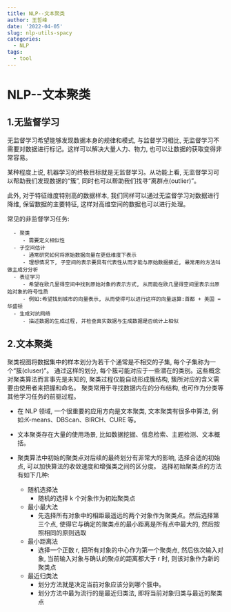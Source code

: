 ```yaml
---
title: NLP--文本聚类
author: 王哲峰
date: '2022-04-05'
slug: nlp-utils-spacy
categories:
  - NLP
tags:
  - tool
---
```


NLP--文本聚类
============================

1.无监督学习
----------------------------

   无监督学习希望能够发现数据本身的规律和模式, 与监督学习相比, 无监督学习不需要对数据进行标记。这样可以解决大量人力、物力, 
   也可以让数据的获取变得非常容易。

   某种程度上说, 机器学习的终极目标就是无监督学习。从功能上看, 无监督学习可以帮助我们发现数据的“簇”, 
   同时也可以帮助我们找寻“离群点(outlier)”。
   
   此外, 对于特征维度特别高的数据样本, 我们同样可以通过无监督学习对数据进行降维, 
   保留数据的主要特征, 这样对高维空间的数据也可以进行处理。

   常见的非监督学习任务:

      - 聚类
         - 需要定义相似性
      - 子空间估计
         - 通常研究如何将原始数据向量在更低维度下表示
         - 理想情况下, 子空间的表示要具有代表性从而才能与原始数据接近, 最常用的方法叫做主成分分析
      - 表征学习
         - 希望在欧几里得空间中找到原始对象的表示方式, 从而能在欧几里得空间里表示出原始对象的符号性质
         - 例如:希望找到城市的向量表示, 从而使得可以进行这样的向量运算:首都 + 美国 = 华盛顿
      - 生成对抗网络
         - 描述数据的生成过程, 并检查真实数据与生成数据是否统计上相似

2.文本聚类
----------------------------

   聚类视图将数据集中的样本划分为若干个通常是不相交的子集, 每个子集称为一个“簇(cluser)”。
   通过这样的划分, 每个簇可能对应于一些潜在的类别。这些概念对聚类算法而言事先是未知的, 
   聚类过程仅能自动形成簇结构, 簇所对应的含义需要由使用者来把握和命名。
   聚类常用于寻找数据内在的分布结构, 也可作为分类等其他学习任务的前驱过程。

   - 在 NLP 领域, 一个很重要的应用方向是文本聚类, 文本聚类有很多中算法, 例如:K-means、DBScan、BIRCH、CURE 等。
   - 文本聚类存在大量的使用场景, 比如数据挖掘、信息检索、主题检测、文本概括。
   - 聚类算法中初始的聚类点对后续的最终划分有非常大的影响, 选择合适的初始点, 可以加快算法的收敛速度和增强类之间的区分度。
     选择初始聚类点的方法有如下几种:

      - 随机选择法
         - 随机的选择 k 个对象作为初始聚类点
      - 最小最大法
         - 先选择所有对象中的相距最遥远的两个对象作为聚类点。然后选择第三个点, 使得它与确定的聚类点的最小距离是所有点中最大的, 
           然后按照相同的原则选取
      - 最小距离法
         - 选择一个正数 r, 把所有对象的中心作为第一个聚类点, 然后依次输入对象, 当前输入对象与确认的聚点的距离都大于 r 时, 
           则该对象作为新的聚类点
      - 最近归类法
         - 划分方法就是决定当前对象应该分到哪个簇中。
         - 划分方法中最为流行的是最近归类法, 即将当前对象归类与最近的聚类点


